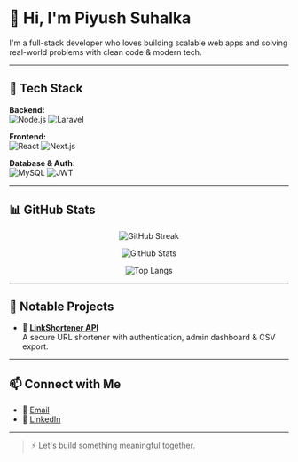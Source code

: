 # 👋 Hi, I'm Piyush Suhalka

I'm a full-stack developer who loves building scalable web apps and solving real-world problems with clean code & modern tech.

---

## 🧰 Tech Stack

**Backend:**  
![Node.js](https://img.shields.io/badge/Node.js-339933?style=flat&logo=node.js&logoColor=white)
![Laravel](https://img.shields.io/badge/Laravel-FF2D20?style=flat&logo=laravel&logoColor=white)

**Frontend:**  
![React](https://img.shields.io/badge/React-61DAFB?style=flat&logo=react&logoColor=black)
![Next.js](https://img.shields.io/badge/Next.js-000000?style=flat&logo=next.js&logoColor=white)

**Database & Auth:**  
![MySQL](https://img.shields.io/badge/MySQL-4479A1?style=flat&logo=mysql&logoColor=white)
![JWT](https://img.shields.io/badge/JWT-000000?style=flat&logo=jsonwebtokens&logoColor=white)

---

## 📊 GitHub Stats

<div align="center">

![GitHub Streak](https://streak-stats.demolab.com?user=appsByPiyush&theme=radical&date_format=M%20j%5B%2C%20Y%5D)

![GitHub Stats](https://github-readme-stats.vercel.app/api?username=appsByPiyush&show_icons=true&theme=radical&count_private=true)

![Top Langs](https://github-readme-stats.vercel.app/api/top-langs/?username=appsByPiyush&layout=compact&theme=radical)

</div>

---

## 🚀 Notable Projects

- 🔗 **[LinkShortener API](https://github.com/appsByPiyush/LinkShortener-backend)**  
  A secure URL shortener with authentication, admin dashboard & CSV export.

---

## 📫 Connect with Me

- 📧 [Email](mailto:piyushh.dev@gmail.com)
- 💼 [LinkedIn](https://www.linkedin.com/in/piyushsuhalka/)

---

> ⚡ Let's build something meaningful together.
